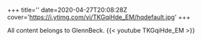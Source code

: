 +++
title=''
date=2020-04-27T20:08:28Z
cover='https://i.ytimg.com/vi/TKGqiHde_EM/hqdefault.jpg'
+++

All content belongs to GlennBeck.
{{< youtube TKGqiHde_EM >}}

